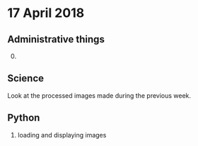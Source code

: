 # 17 April 2018

## Administrative things

0. 

## Science

Look at the processed images made during the previous week.

## Python

1. loading and displaying images
